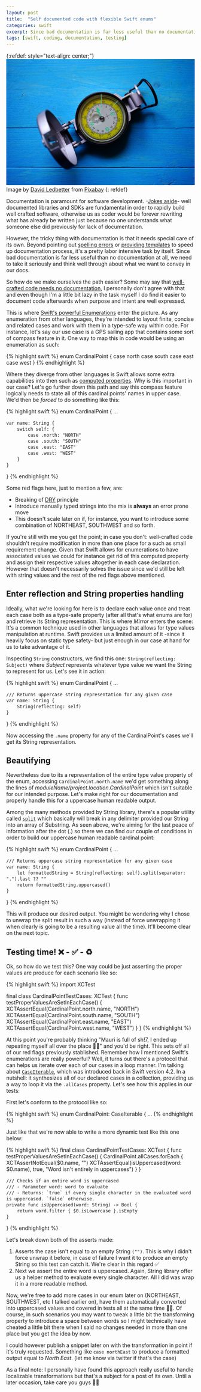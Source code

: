 ```yaml
---
layout: post
title:  "Self documented code with flexible Swift enums"
categories: swift
excerpt: Since bad documentation is far less useful than no documentation at all, how do we make ourselves the path easier?
tags: [swift, coding, documentation, testing]
---
```


[referralAutor]: https://pixabay.com/es/users/daledbet-14607822/?utm_source=link-attribution&amp;utm_medium=referral&amp;utm_campaign=image&amp;utm_content=5423683
[referralLink]: https://pixabay.com/es/?utm_source=link-attribution&amp;utm_medium=referral&amp;utm_campaign=image&amp;utm_content=5423683
[joke]: https://twitter.com/iamdevloper/status/1060067235316809729
[spellingErrors]: https://stackoverflow.com/a/26667211/2376336
[templates]: https://stackoverflow.com/a/38071980/2376336
[noDocBelievers]: https://hackaday.com/2019/03/05/good-code-documents-itself-and-other-hilarious-jokes-you-shouldnt-tell-yourself/
[enum]: https://docs.swift.org/swift-book/LanguageGuide/Enumerations.html
[properties]: https://docs.swift.org/swift-book/LanguageGuide/Properties.html
[DRY]: https://deviq.com/don-t-repeat-yourself/
[split]: https://developer.apple.com/documentation/swift/string/2894564-split
[iterable]: https://developer.apple.com/documentation/swift/caseiterable

<!-- ------------ -->

{:refdef: style="text-align: center;"}
![compass](/assets/posts/2_enumDescriptions/compass.jpg)
Image by [David Ledbetter][referralAutor] from [Pixabay][referralLink]
{: refdef}

Documentation is paramount for software development. -[Jokes aside][joke]- well documented libraries and SDKs are fundamental in order to rapidly build well crafted software, otherwise us as coder would be forever rewriting what has already be written just because no one understands what someone else did previously for lack of documentation.

However, the tricky thing with documentation is that it needs special care of its own. Beyond pointing out [spelling errors][spellingErrors] or [providing templates][templates] to speed up documentation process, it's a pretty labor intensive task by itself. Since bad documentation is far less useful than no documentation at all, we need to take it seriously and think well through about what we want to convey in our docs.

 So how do we make ourselves the path easier? Some may say that [well-crafted code needs no documentation][noDocBelievers], I personally don't agree with that and even though I'm a little bit lazy in the task myself I do find it easier to document code afterwards when purpose and intent are well expressed.
 
This is where [Swift's powerful Enumerations][enum] enter the picture. As any enumeration from other languages, they're intended to layout finite, concise and related cases and work with them in a type-safe way within code. For instance, let's say our use case is a GPS sailing app that contains some sort of compass feature in it. One way to map this in code would be using an enumeration as such:

{% highlight swift %}
enum CardinalPoint {
    case north
    case south
    case east
    case west
}
{% endhighlight %}

Where they diverge from other languages is Swift allows some extra capabilities into then such as [computed properties][properties]. Why is this important in our case? Let's go further down this path and say this compass feature logically needs to state all of this cardinal points' names in upper case. We'd then be _forced_ to do something like this:

{% highlight swift %}
enum CardinalPoint {
    ...
    
    var name: String {
        switch self: {
            case .north: "NORTH"
            case .south: "SOUTH"
            case .east: "EAST"
            case .west: "WEST"
        }
    }
}
{% endhighlight %}

Some red flags here, just to mention a few, are:

- Breaking of [DRY][DRY] principle
- Introduce manually typed strings into the mix is **always** an error prone move
- This doesn't scale later on if, for instance, you want to introduce some combination of NORTHEAST, SOUTHWEST and so forth. 

If you're still with me you get the point; in case you don't: well-crafted code shouldn't require modification in more than one place for a such as small requirement change. Given that Swift allows for enumerations to have associated values we could for instance get rid of this computed property and assign their respective values altogether in each case declaration. However that doesn't necessarily solves the issue since we'd still be left with string values and the rest of the red flags above mentioned.

## Enter reflection and String properties handling

Ideally, what we're looking for here is to declare each value once and treat each case both as a type-safe property (after all that's what enums are for) and retrieve its String representation. This is where *Mirror* enters the scene: It's a common technique used in other languages that allows for type values manipulation at runtime. Swift provides us a limited amount of it -since it heavily focus on static type safety- but just enough in our case at hand for us to take advantage of it.

Inspecting `String` constructors, we find this one: `String(reflecting: Subject)` where *Subject* represents whatever type value we want the String to represent for us. Let's see it in action:

{% highlight swift %}
enum CardinalPoint {
    ...

    /// Returns uppercase string representation for any given case
    var name: String {
        String(reflecting: self)
    }
}
{% endhighlight %}

Now accessing the `.name` property for any of the CardinalPoint's cases we'll get its String representation. 

## Beautifying 

Nevertheless due to its a representation of the entire type value property of the enum, accessing `CardinalPoint.north.name` we'd get something along the lines of *moduleName/project.location.CardinalPoint* which isn't suitable for our intended purpose. Let's make right for our documentation and properly handle this for a uppercase human readable output.

Among the many methods provided by String library, there's a popular utility called [`split`][split] which basically will break in any delimiter provided our String into an array of Substring. As seen above, we're aiming for the last peace of information after the dot (.) so there we can find our couple of conditions in order to build our uppercase human readable cardinal point:

{% highlight swift %}
enum CardinalPoint {
    ...

    /// Returns uppercase string representation for any given case
    var name: String {
        let formattedString = String(reflecting: self).split(separator: ".").last ?? ""
        return formattedString.uppercased()
    }
}
{% endhighlight %}

This will produce our desired output. You might be wondering why I chose to unwrap the split result in such a way (instead of force unwrapping it when clearly is going to be a resulting value all the time). It'll become clear on the next topic.

## Testing time! ❌ - ✅ - ♻️

Ok, so how do we test this? One way could be just asserting the proper values are produce for each scenario like so:

{% highlight swift %}
import XCTest

final class CardinalPointTestCases: XCTest {
    func testProperValuesAreSetInEachCase() {
        XCTAssertEqual(CardinalPoint.north.name, "NORTH")
        XCTAssertEqual(CardinalPoint.south.name, "SOUTH")
        XCTAssertEqual(CardinalPoint.east.name, "EAST")
        XCTAssertEqual(CardinalPoint.west.name, "WEST")
    }
}
{% endhighlight %}

At this point you're probably thinking "Mauri is full of sh!7, I ended up repeating myself all over the place 💩🤬" and you'd be right. This sets off all of our red flags previously stablished. Remember how I mentioned Swift's enumerations are really powerful? Well, it turns out there's a protocol that can helps us iterate over each of our cases in a loop manner. I'm talking about [`CaseIterable`][iterable], which was introduced back in Swift version 4.2. In a nutshell: it synthesizes all of our declared cases in a collection, providing us a way to loop it via the `.allCases` property. Let's see how this applies in our tests:

First let's conform to the protocol like so:

{% highlight swift %}
enum CardinalPoint: CaseIterable { ...
{% endhighlight %}

Just like that we're now able to write a more dynamic test like this one below:

{% highlight swift %}
final class CardinalPointTestCases: XCTest {
    func testProperValuesAreSetInEachCase() {
        CardinalPoint.allCases.forEach {
            XCTAssertNotEqual($0.name, "")
            XCTAssertEqual(isUppercased(word: $0.name), true, "Word isn't entirely in uppercases")
        }
    }

    /// Checks if an entire word is uppercased
    /// - Parameter word: word to evaluate
    /// - Returns: `true` if every single character in the evaluated word is uppercased. `false` otherwise.
    private func isUppercased(word: String) -> Bool {
        return word.filter { $0.isLowercase }.isEmpty
    }
}
{% endhighlight %}

Let's break down both of the asserts made:

1. Asserts the case isn't equal to an empty String `("")`. This is why I didn't force unwrap it before, in case of failure I want it to produce an empty String so this test can catch it. We're clear in this regard ✅
2. Next we assert the entire word is uppercased. Again, String library offer us a helper method to evaluate every single character. All I did was wrap it in a more readable method. 

Now, we're free to add more cases in our enum later on (NORTHEAST, SOUTHWEST, etc I talked earlier on), have them automatically converted into uppercased values and covered in tests all at the same time 👏🏽. Of course, in such scenarios you may want to tweak a little bit the transforming property to introduce a space between words so I might technically have cheated a little bit there when I said no changes needed in more than one place but you get the idea by now. 

I could however publish a snippet later on with the transformation in point if it's truly requested. Something like `case northEast` to produce a formatted output equal to *North East*. (let me know via twitter if that's the case)

As a final note: I personally have found this approach really useful to handle localizable transformations but that's a subject for a post of its own. Until a later occasion, take care you guys 👋🏽
